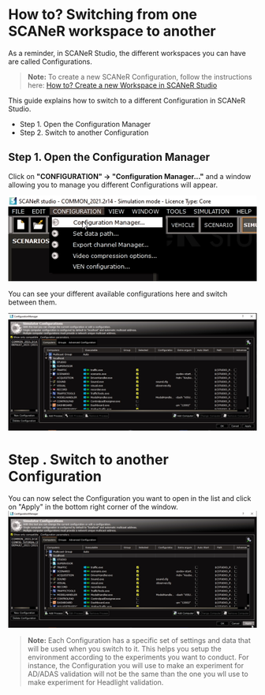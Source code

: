# How to? Switching from one SCANeR workspace to another

As a reminder, in SCANeR Studio, the different workspaces you can have are called Configurations. 
> **Note:** To create a new SCANeR Configuration, follow the instructions here: [How to? Create a new Workspace in SCANeR Studio](../HT_Create_custom_work_environment/HT_Create_A_New_Workspace.md)

This guide explains how to switch to a different Configuration in SCANeR Studio.
- Step 1. Open the Configuration Manager
- Step 2. Switch to another Configuration

## Step 1. Open the Configuration Manager

​Click on **"CONFIGURATION" -> "Configuration Manager..."** and a window allowing you to manage you different Configurations will appear.

![Configuration Manager Access](./assets/configurationManagerAccess.png)

​You can see your different available configurations here and switch between them.

![Configuration Manager](./assets/configurationManager.png)

# Step . Switch to another Configuration

​You can now select the Configuration you want to open in the list and click on "Apply" in the bottom right corner of the window.
![Configuration Manager](./assets/configurationManagerApply.png)
> **Note:** Each Configuration has a specific set of settings and data that will be used when you switch to it. This helps you setup the environment according to the experiments you want to conduct. For instance, the Configuration you will use to make an experiment for AD/ADAS validation will not be the same than the one you wll use to make experiment for Headlight validation.
